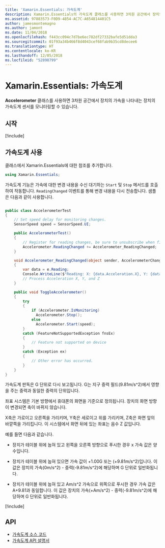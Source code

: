 ```yaml
---
title: 'Xamarin.Essentials: 가속도계'
description: Xamarin.Essentials의 가속도계 클래스를 사용하면 3차원 공간에서 장치의 가속을 나타내는 장치의 가속도계 센서를 모니터링할 수 있습니다.
ms.assetid: 97883573-F0D9-4854-AC7C-A654814401C5
author: jamesmontemagno
ms.author: jamont
ms.date: 11/04/2018
ms.openlocfilehash: f443cc094c7d7be6ec782df27332bafe5d51dda3
ms.sourcegitcommit: 01f93a34b466f8d4043cef68fab9b35cd8decee6
ms.translationtype: HT
ms.contentlocale: ko-KR
ms.lasthandoff: 12/05/2018
ms.locfileid: "52898799"
---
```

# <a name="xamarinessentials-accelerometer"></a>Xamarin.Essentials: 가속도계

**Accelerometer** 클래스를 사용하면 3차원 공간에서 장치의 가속을 나타내는 장치의 가속도계 센서를 모니터링할 수 있습니다.

## <a name="get-started"></a>시작

[!include[](~/essentials/includes/get-started.md)]

## <a name="using-accelerometer"></a>가속도계 사용

클래스에서 Xamarin.Essentials에 대한 참조를 추가합니다.

```csharp
using Xamarin.Essentials;
```

가속도계 기능은 가속에 대한 변경 내용을 수신 대기하는 `Start` 및 `Stop` 메서드를 호출하여 작동합니다. `ReadingChanged` 이벤트를 통해 변경 내용을 다시 전송합니다. 샘플은 다음과 같이 사용합니다.

```csharp

public class AccelerometerTest
{
    // Set speed delay for monitoring changes.
    SensorSpeed speed = SensorSpeed.UI;

    public AccelerometerTest()
    {
        // Register for reading changes, be sure to unsubscribe when finished
        Accelerometer.ReadingChanged += Accelerometer_ReadingChanged;
    }

    void Accelerometer_ReadingChanged(object sender, AccelerometerChangedEventArgs e)
    {
        var data = e.Reading;
        Console.WriteLine($"Reading: X: {data.Acceleration.X}, Y: {data.Acceleration.Y}, Z: {data.Acceleration.Z}");
        // Process Acceleration X, Y, and Z
    }

    public void ToggleAccelerometer()
    {
        try
        {
            if (Accelerometer.IsMonitoring)
              Accelerometer.Stop();
            else
              Accelerometer.Start(speed);
        }
        catch (FeatureNotSupportedException fnsEx)
        {
            // Feature not supported on device
        }
        catch (Exception ex)
        {
            // Other error has occurred.
        }
    }
}
```

가속도계 판독은 G 단위로 다시 보고됩니다. G는 지구 중력 필드(9.81m/s^2)에서 영향을 주는 중력과 동일한 중력의 단위입니다.

좌표 시스템은 기본 방향에서 휴대폰의 화면을 기준으로 정의됩니다. 장치의 화면 방향이 변경되면 축이 바뀌지 않습니다.

X축은 가로이고 오른쪽을 가리키며, Y축은 세로이고 위를 가리키며, Z축은 화면 앞의 바깥쪽을 가리킵니다. 이 시스템에서 화면 뒤에 있는 좌표는 음수 Z 값입니다.

예를 들면 다음과 같습니다.

- 장치가 테이블 위에 눕혀 있고 왼쪽을 오른쪽 방향으로 푸시한 경우 x 가속 값은 양수입니다.

- 장치가 테이블 위에 눕혀 있으면 가속 값이 +1.00G 또는 (+9.81m/s^2)입니다. 이 값은 장치의 가속(0m/s^2) - 중력(-9.81m/s^2)에 해당하며 G 단위로 일반화됩니다.

- 장치가 테이블 위에 눕혀 있고 Am/s^2 가속으로 위쪽으로 푸시한 경우 가속 값은 A+9.81과 동일합니다. 이 값은 장치의 가속(+Am/s^2) - 중력(-9.81m/s^2)에 해당하며 G 단위로 일반화됩니다.

[!include[](~/essentials/includes/sensor-speed.md)]

## <a name="api"></a>API

- [가속도계 소스 코드](https://github.com/xamarin/Essentials/tree/master/Xamarin.Essentials/Accelerometer)
- [가속도계 API 설명서](xref:Xamarin.Essentials.Accelerometer)
